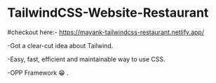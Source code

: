 # TailwindCSS-Website-Restaurant
  #checkout here:-
https://mayank-tailwindcss-restaurant.netlify.app/



-Got a clear-cut idea about Tailwind.

-Easy, fast, efficient and maintainable way to use CSS.

-OPP Framework 😁 . 
